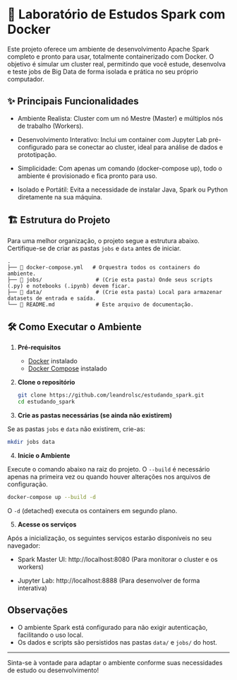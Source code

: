 # 🚀 Laboratório de Estudos Spark com Docker

Este projeto oferece um ambiente de desenvolvimento Apache Spark completo e pronto para usar, totalmente containerizado com Docker. O objetivo é simular um cluster real, permitindo que você estude, desenvolva e teste jobs de Big Data de forma isolada e prática no seu próprio computador.

## ✨ Principais Funcionalidades

* Ambiente Realista: Cluster com um nó Mestre (Master) e múltiplos nós de trabalho (Workers).

* Desenvolvimento Interativo: Inclui um container com Jupyter Lab pré-configurado para se conectar ao cluster, ideal para análise de dados e prototipação.

* Simplicidade: Com apenas um comando (docker-compose up), todo o ambiente é provisionado e fica pronto para uso.

* Isolado e Portátil: Evita a necessidade de instalar Java, Spark ou Python diretamente na sua máquina.


## 🏗️ Estrutura do Projeto

Para uma melhor organização, o projeto segue a estrutura abaixo. Certifique-se de criar as pastas ``jobs`` e ``data`` antes de iniciar.

```code
.
├── 🐳 docker-compose.yml   # Orquestra todos os containers do ambiente.
├── 📂 jobs/                 # (Crie esta pasta) Onde seus scripts (.py) e notebooks (.ipynb) devem ficar.
├── 📂 data/                 # (Crie esta pasta) Local para armazenar datasets de entrada e saída.
└── 📜 README.md             # Este arquivo de documentação.
```

## 🛠️ Como Executar o Ambiente

1. **Pré-requisitos**
   - [Docker](https://www.docker.com/get-started) instalado
   - [Docker Compose](https://docs.docker.com/compose/) instalado

2. **Clone o repositório**
   ```sh
   git clone https://github.com/leandrolsc/estudando_spark.git
   cd estudando_spark
   ```

3. **Crie as pastas necessárias (se ainda não existirem)**

Se as pastas ``jobs`` e ``data`` não existirem, crie-as:

```sh
mkdir jobs data
```

4. **Inicie o Ambiente**

Execute o comando abaixo na raiz do projeto. O ``--build`` é necessário apenas na primeira vez ou quando houver alterações nos arquivos de configuração.

```sh
docker-compose up --build -d
```

O ``-d`` (detached) executa os containers em segundo plano.

5. **Acesse os serviços**

Após a inicialização, os seguintes serviços estarão disponíveis no seu navegador:

* Spark Master UI: http://localhost:8080 (Para monitorar o cluster e os workers)

* Jupyter Lab: http://localhost:8888 (Para desenvolver de forma interativa)


## Observações

* O ambiente Spark está configurado para não exigir autenticação, facilitando o uso local.
* Os dados e scripts são persistidos nas pastas ``data/`` e ``jobs/`` do host.

---

Sinta-se à vontade para adaptar o ambiente conforme suas necessidades de estudo ou desenvolvimento!